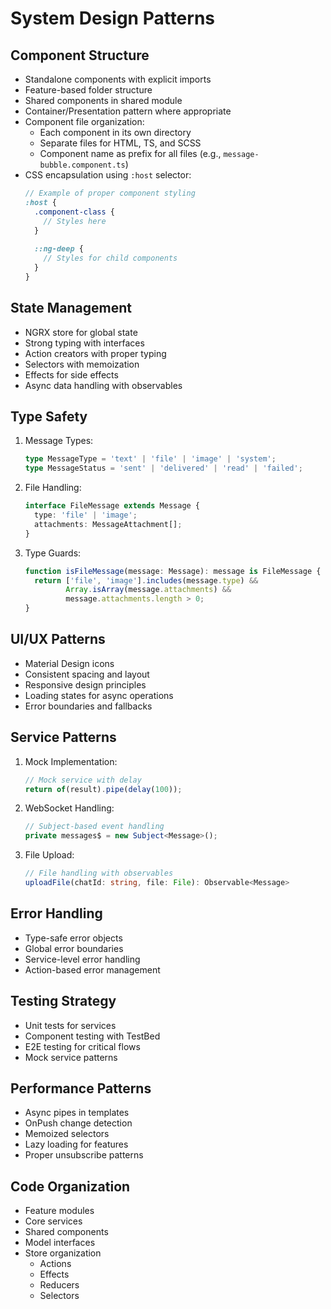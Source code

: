 # System Design Patterns

## Component Structure
- Standalone components with explicit imports
- Feature-based folder structure
- Shared components in shared module
- Container/Presentation pattern where appropriate
- Component file organization:
  - Each component in its own directory
  - Separate files for HTML, TS, and SCSS
  - Component name as prefix for all files (e.g., `message-bubble.component.ts`)
- CSS encapsulation using `:host` selector:
  ```scss
  // Example of proper component styling
  :host {
    .component-class {
      // Styles here
    }
    
    ::ng-deep {
      // Styles for child components
    }
  }
  ```

## State Management
- NGRX store for global state
- Strong typing with interfaces
- Action creators with proper typing
- Selectors with memoization
- Effects for side effects
- Async data handling with observables

## Type Safety
1. Message Types:
   ```typescript
   type MessageType = 'text' | 'file' | 'image' | 'system';
   type MessageStatus = 'sent' | 'delivered' | 'read' | 'failed';
   ```

2. File Handling:
   ```typescript
   interface FileMessage extends Message {
     type: 'file' | 'image';
     attachments: MessageAttachment[];
   }
   ```

3. Type Guards:
   ```typescript
   function isFileMessage(message: Message): message is FileMessage {
     return ['file', 'image'].includes(message.type) && 
            Array.isArray(message.attachments) && 
            message.attachments.length > 0;
   }
   ```

## UI/UX Patterns
- Material Design icons
- Consistent spacing and layout
- Responsive design principles
- Loading states for async operations
- Error boundaries and fallbacks

## Service Patterns
1. Mock Implementation:
   ```typescript
   // Mock service with delay
   return of(result).pipe(delay(100));
   ```

2. WebSocket Handling:
   ```typescript
   // Subject-based event handling
   private messages$ = new Subject<Message>();
   ```

3. File Upload:
   ```typescript
   // File handling with observables
   uploadFile(chatId: string, file: File): Observable<Message>
   ```

## Error Handling
- Type-safe error objects
- Global error boundaries
- Service-level error handling
- Action-based error management

## Testing Strategy
- Unit tests for services
- Component testing with TestBed
- E2E testing for critical flows
- Mock service patterns

## Performance Patterns
- Async pipes in templates
- OnPush change detection
- Memoized selectors
- Lazy loading for features
- Proper unsubscribe patterns

## Code Organization
- Feature modules
- Core services
- Shared components
- Model interfaces
- Store organization
  - Actions
  - Effects
  - Reducers
  - Selectors
